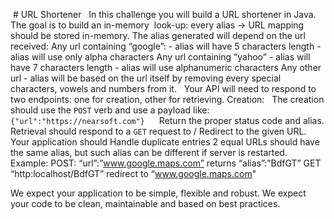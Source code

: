 # URL Shortener
  In this challenge you will build a URL shortener in Java. 
The goal is to build an in-memory  look-up: every alias -> URL mapping should be stored in-memory. 
The alias generated will depend on the url received:
Any url containing “google”:
    -   alias will have 5 characters length
    -   alias will use only alpha characters
Any url containing “yahoo”
    -   alias will have 7 characters length
    -   alias will use alphanumeric characters
Any other url
    -   alias will be based on the url itself by removing every special characters, vowels and numbers from it.
  Your API will need to respond to two endpoints: one for creation, other for retrieving.
Creation: 
  The creation should use the `POST` verb and use a payload like: ``` {"url":"https://nearsoft.com"} ```   
Return the proper status code and alias.
Retrieval should respond to a `GET` request to /<alias> 
Redirect to the given URL. 
Your application should
Handle duplicate entries
2 equal URLs should have the same alias, but such alias can be different if server is restarted.
Example:
    POST: “url”:”www.google.maps.com” returns “alias”:”BdfGT”
    GET “http:localhost/BdfGT” redirect to “www.google.maps.com"
    
We expect your application to be simple, flexible and robust.
We expect your code to be clean, maintainable and based on best practices.
